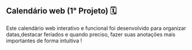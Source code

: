 ## Calendário web (1° Projeto) 🗓️

Este calendário web interativo e funcional foi desenvolvido para organizar datas,destacar feriados e quando preciso, fazer suas anotações mais importantes de forma intuitiva !
